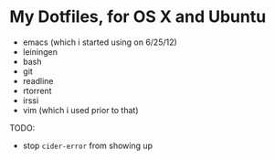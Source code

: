 My Dotfiles, for OS X and Ubuntu
================================

* emacs (which i started using on 6/25/12)
* leiningen
* bash
* git
* readline
* rtorrent
* irssi
* vim (which i used prior to that)

TODO:

* stop `cider-error` from showing up

